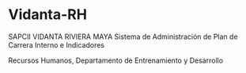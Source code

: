 # Vidanta-RH
SAPCII VIDANTA RIVIERA MAYA  Sistema de Administración de Plan de Carrera Interno e Indicadores

Recursos Humanos, Departamento de Entrenamiento y Desarrollo

